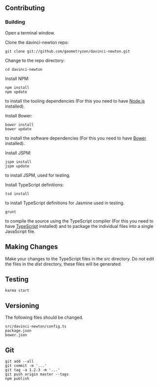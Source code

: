 ## Contributing

### Building

Open a terminal window.

Clone the davinci-newton repo:
```
git clone git://github.com/geometryzen/davinci-newton.git
```

Change to the repo directory:
```
cd davinci-newton
```

Install NPM:
```
npm install
npm update
```
to install the tooling dependencies (For this you need to have [Node.js](http://nodejs.org) installed).

Install Bower:
```
bower install
bower update
```
to install the software dependencies (For this you need to have [Bower](http://bower.io) installed).

Install JSPM:
```
jspm install
jspm update
```
to install JSPM, used for testing.

Install TypeScript definitions:
```
tsd install
```
to install TypeScript definitions for Jasmine used in testing.

```
grunt
```
to compile the source using the TypeScript compiler (For this you need to have [TypeScript](http://www.typescriptlang.org) installed) and to package the individual files into a single JavaScript file.

## Making Changes

Make your changes to the TypeScript files in the _src_ directory. Do not edit the files in the _dist_ directory, these files will be generated.

## Testing

```
karma start
```

## Versioning

The following files should be changed.

```
src/davinci-newton/config.ts
package.json
bower.json
```

## Git

```
git add --all
git commit -m '...'
git tag -a 1.2.3 -m '...'
git push origin master --tags
npm publish
```